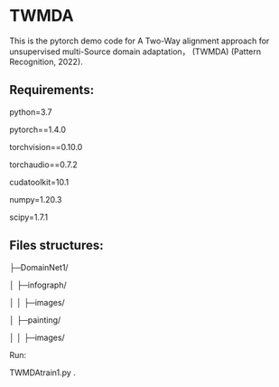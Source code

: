 # TWMDA
This is the pytorch demo code for A Two-Way alignment approach for unsupervised multi-Source domain adaptation， (TWMDA) (Pattern Recognition, 2022). 


## Requirements:

python=3.7

pytorch==1.4.0 

torchvision==0.10.0 

torchaudio==0.7.2 

cudatoolkit=10.1

numpy=1.20.3

scipy=1.7.1


## Files structures:

├─DomainNet1/

│  ├─infograph/

│  │  ├─images/

│  ├─painting/

│  │  ├─images/


Run:

TWMDAtrain1.py .
